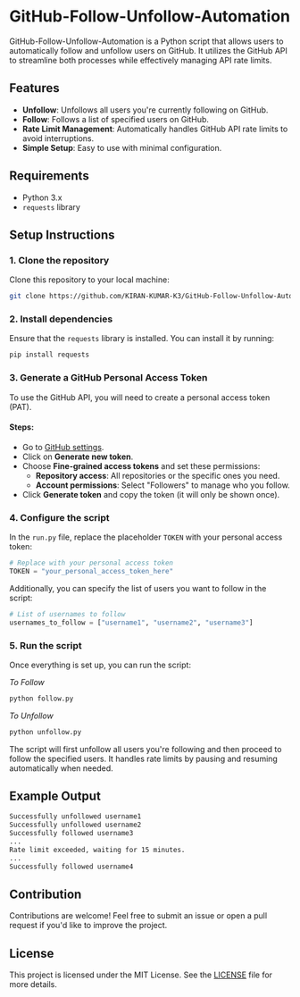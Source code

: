 
# GitHub-Follow-Unfollow-Automation

GitHub-Follow-Unfollow-Automation is a Python script that allows users to automatically follow and unfollow users on GitHub. It utilizes the GitHub API to streamline both processes while effectively managing API rate limits.

## Features
- **Unfollow**: Unfollows all users you're currently following on GitHub.
- **Follow**: Follows a list of specified users on GitHub.
- **Rate Limit Management**: Automatically handles GitHub API rate limits to avoid interruptions.
- **Simple Setup**: Easy to use with minimal configuration.

## Requirements
- Python 3.x
- `requests` library

## Setup Instructions

### 1. Clone the repository
Clone this repository to your local machine:
```bash
git clone https://github.com/KIRAN-KUMAR-K3/GitHub-Follow-Unfollow-Automation.git
```

### 2. Install dependencies
Ensure that the `requests` library is installed. You can install it by running:
```bash
pip install requests
```

### 3. Generate a GitHub Personal Access Token
To use the GitHub API, you will need to create a personal access token (PAT).

#### Steps:
- Go to [GitHub settings](https://github.com/settings/tokens).
- Click on **Generate new token**.
- Choose **Fine-grained access tokens** and set these permissions:
  - **Repository access**: All repositories or the specific ones you need.
  - **Account permissions**: Select "Followers" to manage who you follow.
- Click **Generate token** and copy the token (it will only be shown once).

### 4. Configure the script
In the `run.py` file, replace the placeholder `TOKEN` with your personal access token:
```python
# Replace with your personal access token
TOKEN = "your_personal_access_token_here"
```

Additionally, you can specify the list of users you want to follow in the script:
```python
# List of usernames to follow
usernames_to_follow = ["username1", "username2", "username3"]
```

### 5. Run the script
Once everything is set up, you can run the script:

*To Follow*
```bash
python follow.py
```
*To Unfollow*
```bash
python unfollow.py
```

The script will first unfollow all users you're following and then proceed to follow the specified users. It handles rate limits by pausing and resuming automatically when needed.

## Example Output
```bash
Successfully unfollowed username1
Successfully unfollowed username2
Successfully followed username3
...
Rate limit exceeded, waiting for 15 minutes.
...
Successfully followed username4
```

## Contribution
Contributions are welcome! Feel free to submit an issue or open a pull request if you'd like to improve the project.

## License
This project is licensed under the MIT License. See the [LICENSE](LICENSE) file for more details.
